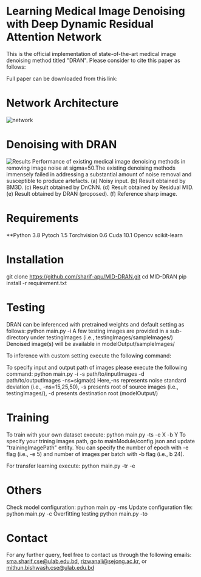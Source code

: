 # Learning Medical Image Denoising with Deep Dynamic Residual Attention Network

This is the official implementation of state-of-the-art medical image denoising method titled "DRAN". Please consider to cite this paper as follows:

Full paper can be downloaded from this link:

# Network Architecture

<img src = "https://user-images.githubusercontent.com/15001857/101247318-24858a00-3743-11eb-97eb-1fd5c2f93ce0.png" alt="network">

# Denoising with DRAN
<img src = "https://user-images.githubusercontent.com/15001857/101258714-93b4ab80-374e-11eb-984d-9f64fd14bf63.png" alt="Results">
Performance of existing medical image denoising methods in removing image noise at sigma=50.The existing denoising methods immensely failed in addressing a substantial amount of noise removal and susceptible to produce artefacts. (a) Noisy input. (b) Result obtained by BM3D. (c) Result
obtained by DnCNN. (d) Result obtained by Residual MID. (e) Result obtained by DRAN
(proposed). (f) Reference sharp image.

# Requirements
**Python 3.8
Pytoch 1.5 
Torchvision 0.6
Cuda 10.1
Opencv
scikit-learn

# Installation
git clone https://github.com/sharif-apu/MID-DRAN.git
cd MID-DRAN
pip install -r requirement.txt

# Testing
DRAN can be inferenced with pretrained weights and default setting as follows:
python main.py -i
A few testing images are provided in a sub-directory under testingImages (i.e., testingImages/sampleImages/)
Denoised image(s) will be available in modelOutput/sampleImages/ 

To inference with custom setting execute the following command:

To specify input and output path of images please execute the following command:
python main.py -i -s path/to/inputImages -d path/to/outputImages -ns=sigma(s)
Here,-ns represents noise standard deviation (i.e., -ns=15,25,50), -s presents root of source images (i.e., testingImages/), -d presents destination root (modelOutput/)

# Training
To train with your own dataset execute:
python main.py -ts -e X -b Y
To specify your trining images path, go to mainModule/config.json and update "trainingImagePath" entity. You can specify the number of epoch with -e flag (i.e., -e 5) and number of images per batch with -b flag (i.e., b 24).

For transfer learning execute:
python main.py -tr -e

# Others
Check model configuration:
python main.py -ms
Update configuration file:
python main.py -c
Overfitting testing
python main.py -to

# Contact
For any further query, feel free to contact us through the following emails: sma.sharif.cse@ulab.edu.bd, rizwanali@sejong.ac.kr, or mithun.bishwash.cse@ulab.edu.bd
